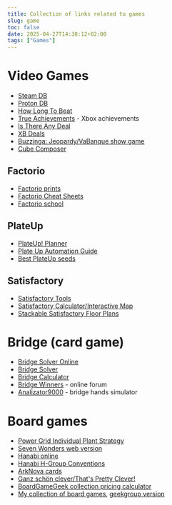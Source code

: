 ```yaml
---
title: Collection of links related to games
slug: game
toc: false
date: 2025-04-27T14:38:12+02:00
tags: ["Games"]
---
```


# Video Games
- [Steam DB](https://steamdb.info/)
- [Proton DB](https://www.protondb.com/)
- [How Long To Beat](https://howlongtobeat.com/)
- [True Achievements](https://www.trueachievements.com/) - Xbox achievements
- [Is There Any Deal](https://isthereanydeal.com)
- [XB Deals](https://xbdeals.net/)
- [Buzzinga: Jeopardy/VaBanque show game](https://play.buzzinga.io/)
- [Cube Composer](https://david-peter.de/cube-composer/)

## Factorio
- [Factorio prints](https://factorioprints.com/)
- [Factorio Cheat Sheets](https://factoriocheatsheet.com/)
- [Factorio school](https://www.factorio.school/)

## PlateUp
- [PlateUp! Planner](https://plateupplanner.github.io/)
- [Plate Up Automation Guide](https://elseediem.com/)
- [Best PlateUp seeds](https://plateuptools.com/best-seeds)

## Satisfactory
- [Satisfactory Tools](https://www.satisfactorytools.com)
- [Satisfactory Calculator/Interactive Map](https://satisfactory-calculator.com/en/interactive-map)
- [Stackable Satisfactory Floor Plans](https://drive.google.com/drive/folders/15CwzP2ru9_DdflXv7FJBjTNks9qxIDM2)

# Bridge (card game)
- [Bridge Solver Online](https://dds.bridgewebs.com/bridgesolver/upload.htm)
- [Bridge Solver](https://mirgo2.co.uk/bridgesolver/)
- [Bridge Calculator](http://bcalc.w8.pl/index.php?lang=en)
- [Bridge Winners](https://bridgewinners.com/) - online forum
- [Analizator9000](https://an9k.emkael.info/) - bridge hands simulator

# Board games
- [Power Grid Individual Plant Strategy](https://maninmotiongoingnowhere.wordpress.com/power-grid-strategy-individual-plant-articles/)
- [Seven Wonders web version](https://github.com/joffrey-bion/seven-wonders)
- [Hanabi online](https://hanab.live/)
- [Hanabi H-Group Conventions](https://hanabi.github.io/)
- [ArkNova cards](https://ssimeonoff.github.io/ark-nova)
- [Ganz schön clever/That's Pretty Clever!](https://brettspielwelt.de/ganzschoenclever/)
- [BoardGameGeek collection pricing calculator](http://bgg.jsmackin.co.uk/)
- [My collection of board games](/board-games-collection), [geekgroup version](https://geekgroup.app/users/starsep/collection)
